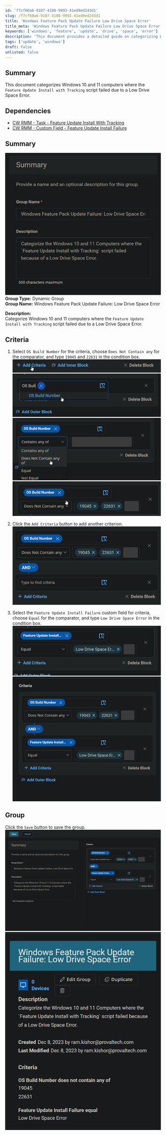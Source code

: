 ```yaml
---
id: 'f7cf60a6-9107-4188-9993-41ed9ed243d1'
slug: /f7cf60a6-9107-4188-9993-41ed9ed243d1
title: 'Windows Feature Pack Update Failure Low Drive Space Error'
title_meta: 'Windows Feature Pack Update Failure Low Drive Space Error'
keywords: ['windows', 'feature', 'update', 'drive', 'space', 'error']
description: 'This document provides a detailed guide on categorizing Windows 10 and 11 computers where the Feature Update Install with Tracking script failed due to a Low Drive Space Error. It outlines the necessary criteria and steps for creating a dynamic group to manage these failures effectively.'
tags: ['update', 'windows']
draft: false
unlisted: false
---
```


## Summary

This document categorizes Windows 10 and 11 computers where the `Feature Update Install with Tracking` script failed due to a Low Drive Space Error.

## Dependencies

- [CW RMM - Task - Feature Update Install With Tracking](/docs/5244ac77-6926-4902-a183-b4b2aac18e2b)  
- [CW RMM - Custom Field - Feature Update Install Failure](/docs/1c9abaeb-17f0-4a3b-86ee-953b5b713dc3)

## Summary

![Image](../../../static/img/Windows-Feature-Pack-Update-Failure-Low-Drive-Space-Error/image_1.png)  
**Group Type:** Dynamic Group  
**Group Name:** Windows Feature Pack Update Failure: Low Drive Space Error  

**Description:**  
Categorize Windows 10 and 11 computers where the `Feature Update Install with Tracking` script failed due to a Low Drive Space Error.

## Criteria

1. Select `OS Build Number` for the criteria, choose `Does Not Contain any` for the comparator, and type `19045` and `22631` in the condition box.  
   ![Image](../../../static/img/Windows-Feature-Pack-Update-Failure-Low-Drive-Space-Error/image_2.png)  
   ![Image](../../../static/img/Windows-Feature-Pack-Update-Failure-Low-Drive-Space-Error/image_3.png)  
   ![Image](../../../static/img/Windows-Feature-Pack-Update-Failure-Low-Drive-Space-Error/image_4.png)  
   ![Image](../../../static/img/Windows-Feature-Pack-Update-Failure-Low-Drive-Space-Error/image_5.png)  

2. Click the `Add Criteria` button to add another criterion.  
   ![Image](../../../static/img/Windows-Feature-Pack-Update-Failure-Low-Drive-Space-Error/image_6.png)  

3. Select the `Feature Update Install Failure` custom field for criteria, choose `Equal` for the comparator, and type `Low Drive Space Error` in the condition box.  
   ![Image](../../../static/img/Windows-Feature-Pack-Update-Failure-Low-Drive-Space-Error/image_7.png)  
   ![Image](../../../static/img/Windows-Feature-Pack-Update-Failure-Low-Drive-Space-Error/image_8.png)  

## Group

Click the `Save` button to save the group.  
![Image](../../../static/img/Windows-Feature-Pack-Update-Failure-Low-Drive-Space-Error/image_9.png)  
![Image](../../../static/img/Windows-Feature-Pack-Update-Failure-Low-Drive-Space-Error/image_10.png)  



